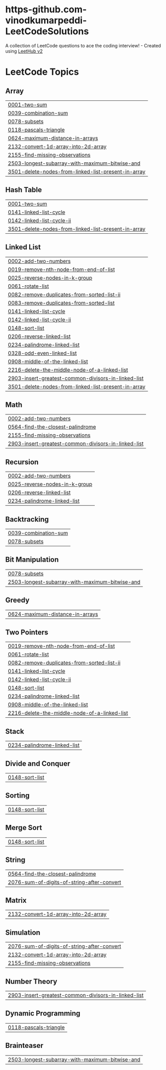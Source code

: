 # https-github.com-vinodkumarpeddi-LeetCodeSolutions
A collection of LeetCode questions to ace the coding interview! - Created using [LeetHub v2](https://github.com/arunbhardwaj/LeetHub-2.0)

<!---LeetCode Topics Start-->
# LeetCode Topics
## Array
|  |
| ------- |
| [0001-two-sum](https://github.com/vinodkumarpeddi/https-github.com-vinodkumarpeddi-LeetCodeSolutions/tree/master/0001-two-sum) |
| [0039-combination-sum](https://github.com/vinodkumarpeddi/https-github.com-vinodkumarpeddi-LeetCodeSolutions/tree/master/0039-combination-sum) |
| [0078-subsets](https://github.com/vinodkumarpeddi/https-github.com-vinodkumarpeddi-LeetCodeSolutions/tree/master/0078-subsets) |
| [0118-pascals-triangle](https://github.com/vinodkumarpeddi/https-github.com-vinodkumarpeddi-LeetCodeSolutions/tree/master/0118-pascals-triangle) |
| [0624-maximum-distance-in-arrays](https://github.com/vinodkumarpeddi/https-github.com-vinodkumarpeddi-LeetCodeSolutions/tree/master/0624-maximum-distance-in-arrays) |
| [2132-convert-1d-array-into-2d-array](https://github.com/vinodkumarpeddi/https-github.com-vinodkumarpeddi-LeetCodeSolutions/tree/master/2132-convert-1d-array-into-2d-array) |
| [2155-find-missing-observations](https://github.com/vinodkumarpeddi/https-github.com-vinodkumarpeddi-LeetCodeSolutions/tree/master/2155-find-missing-observations) |
| [2503-longest-subarray-with-maximum-bitwise-and](https://github.com/vinodkumarpeddi/https-github.com-vinodkumarpeddi-LeetCodeSolutions/tree/master/2503-longest-subarray-with-maximum-bitwise-and) |
| [3501-delete-nodes-from-linked-list-present-in-array](https://github.com/vinodkumarpeddi/https-github.com-vinodkumarpeddi-LeetCodeSolutions/tree/master/3501-delete-nodes-from-linked-list-present-in-array) |
## Hash Table
|  |
| ------- |
| [0001-two-sum](https://github.com/vinodkumarpeddi/https-github.com-vinodkumarpeddi-LeetCodeSolutions/tree/master/0001-two-sum) |
| [0141-linked-list-cycle](https://github.com/vinodkumarpeddi/https-github.com-vinodkumarpeddi-LeetCodeSolutions/tree/master/0141-linked-list-cycle) |
| [0142-linked-list-cycle-ii](https://github.com/vinodkumarpeddi/https-github.com-vinodkumarpeddi-LeetCodeSolutions/tree/master/0142-linked-list-cycle-ii) |
| [3501-delete-nodes-from-linked-list-present-in-array](https://github.com/vinodkumarpeddi/https-github.com-vinodkumarpeddi-LeetCodeSolutions/tree/master/3501-delete-nodes-from-linked-list-present-in-array) |
## Linked List
|  |
| ------- |
| [0002-add-two-numbers](https://github.com/vinodkumarpeddi/https-github.com-vinodkumarpeddi-LeetCodeSolutions/tree/master/0002-add-two-numbers) |
| [0019-remove-nth-node-from-end-of-list](https://github.com/vinodkumarpeddi/https-github.com-vinodkumarpeddi-LeetCodeSolutions/tree/master/0019-remove-nth-node-from-end-of-list) |
| [0025-reverse-nodes-in-k-group](https://github.com/vinodkumarpeddi/https-github.com-vinodkumarpeddi-LeetCodeSolutions/tree/master/0025-reverse-nodes-in-k-group) |
| [0061-rotate-list](https://github.com/vinodkumarpeddi/https-github.com-vinodkumarpeddi-LeetCodeSolutions/tree/master/0061-rotate-list) |
| [0082-remove-duplicates-from-sorted-list-ii](https://github.com/vinodkumarpeddi/https-github.com-vinodkumarpeddi-LeetCodeSolutions/tree/master/0082-remove-duplicates-from-sorted-list-ii) |
| [0083-remove-duplicates-from-sorted-list](https://github.com/vinodkumarpeddi/https-github.com-vinodkumarpeddi-LeetCodeSolutions/tree/master/0083-remove-duplicates-from-sorted-list) |
| [0141-linked-list-cycle](https://github.com/vinodkumarpeddi/https-github.com-vinodkumarpeddi-LeetCodeSolutions/tree/master/0141-linked-list-cycle) |
| [0142-linked-list-cycle-ii](https://github.com/vinodkumarpeddi/https-github.com-vinodkumarpeddi-LeetCodeSolutions/tree/master/0142-linked-list-cycle-ii) |
| [0148-sort-list](https://github.com/vinodkumarpeddi/https-github.com-vinodkumarpeddi-LeetCodeSolutions/tree/master/0148-sort-list) |
| [0206-reverse-linked-list](https://github.com/vinodkumarpeddi/https-github.com-vinodkumarpeddi-LeetCodeSolutions/tree/master/0206-reverse-linked-list) |
| [0234-palindrome-linked-list](https://github.com/vinodkumarpeddi/https-github.com-vinodkumarpeddi-LeetCodeSolutions/tree/master/0234-palindrome-linked-list) |
| [0328-odd-even-linked-list](https://github.com/vinodkumarpeddi/https-github.com-vinodkumarpeddi-LeetCodeSolutions/tree/master/0328-odd-even-linked-list) |
| [0908-middle-of-the-linked-list](https://github.com/vinodkumarpeddi/https-github.com-vinodkumarpeddi-LeetCodeSolutions/tree/master/0908-middle-of-the-linked-list) |
| [2216-delete-the-middle-node-of-a-linked-list](https://github.com/vinodkumarpeddi/https-github.com-vinodkumarpeddi-LeetCodeSolutions/tree/master/2216-delete-the-middle-node-of-a-linked-list) |
| [2903-insert-greatest-common-divisors-in-linked-list](https://github.com/vinodkumarpeddi/https-github.com-vinodkumarpeddi-LeetCodeSolutions/tree/master/2903-insert-greatest-common-divisors-in-linked-list) |
| [3501-delete-nodes-from-linked-list-present-in-array](https://github.com/vinodkumarpeddi/https-github.com-vinodkumarpeddi-LeetCodeSolutions/tree/master/3501-delete-nodes-from-linked-list-present-in-array) |
## Math
|  |
| ------- |
| [0002-add-two-numbers](https://github.com/vinodkumarpeddi/https-github.com-vinodkumarpeddi-LeetCodeSolutions/tree/master/0002-add-two-numbers) |
| [0564-find-the-closest-palindrome](https://github.com/vinodkumarpeddi/https-github.com-vinodkumarpeddi-LeetCodeSolutions/tree/master/0564-find-the-closest-palindrome) |
| [2155-find-missing-observations](https://github.com/vinodkumarpeddi/https-github.com-vinodkumarpeddi-LeetCodeSolutions/tree/master/2155-find-missing-observations) |
| [2903-insert-greatest-common-divisors-in-linked-list](https://github.com/vinodkumarpeddi/https-github.com-vinodkumarpeddi-LeetCodeSolutions/tree/master/2903-insert-greatest-common-divisors-in-linked-list) |
## Recursion
|  |
| ------- |
| [0002-add-two-numbers](https://github.com/vinodkumarpeddi/https-github.com-vinodkumarpeddi-LeetCodeSolutions/tree/master/0002-add-two-numbers) |
| [0025-reverse-nodes-in-k-group](https://github.com/vinodkumarpeddi/https-github.com-vinodkumarpeddi-LeetCodeSolutions/tree/master/0025-reverse-nodes-in-k-group) |
| [0206-reverse-linked-list](https://github.com/vinodkumarpeddi/https-github.com-vinodkumarpeddi-LeetCodeSolutions/tree/master/0206-reverse-linked-list) |
| [0234-palindrome-linked-list](https://github.com/vinodkumarpeddi/https-github.com-vinodkumarpeddi-LeetCodeSolutions/tree/master/0234-palindrome-linked-list) |
## Backtracking
|  |
| ------- |
| [0039-combination-sum](https://github.com/vinodkumarpeddi/https-github.com-vinodkumarpeddi-LeetCodeSolutions/tree/master/0039-combination-sum) |
| [0078-subsets](https://github.com/vinodkumarpeddi/https-github.com-vinodkumarpeddi-LeetCodeSolutions/tree/master/0078-subsets) |
## Bit Manipulation
|  |
| ------- |
| [0078-subsets](https://github.com/vinodkumarpeddi/https-github.com-vinodkumarpeddi-LeetCodeSolutions/tree/master/0078-subsets) |
| [2503-longest-subarray-with-maximum-bitwise-and](https://github.com/vinodkumarpeddi/https-github.com-vinodkumarpeddi-LeetCodeSolutions/tree/master/2503-longest-subarray-with-maximum-bitwise-and) |
## Greedy
|  |
| ------- |
| [0624-maximum-distance-in-arrays](https://github.com/vinodkumarpeddi/https-github.com-vinodkumarpeddi-LeetCodeSolutions/tree/master/0624-maximum-distance-in-arrays) |
## Two Pointers
|  |
| ------- |
| [0019-remove-nth-node-from-end-of-list](https://github.com/vinodkumarpeddi/https-github.com-vinodkumarpeddi-LeetCodeSolutions/tree/master/0019-remove-nth-node-from-end-of-list) |
| [0061-rotate-list](https://github.com/vinodkumarpeddi/https-github.com-vinodkumarpeddi-LeetCodeSolutions/tree/master/0061-rotate-list) |
| [0082-remove-duplicates-from-sorted-list-ii](https://github.com/vinodkumarpeddi/https-github.com-vinodkumarpeddi-LeetCodeSolutions/tree/master/0082-remove-duplicates-from-sorted-list-ii) |
| [0141-linked-list-cycle](https://github.com/vinodkumarpeddi/https-github.com-vinodkumarpeddi-LeetCodeSolutions/tree/master/0141-linked-list-cycle) |
| [0142-linked-list-cycle-ii](https://github.com/vinodkumarpeddi/https-github.com-vinodkumarpeddi-LeetCodeSolutions/tree/master/0142-linked-list-cycle-ii) |
| [0148-sort-list](https://github.com/vinodkumarpeddi/https-github.com-vinodkumarpeddi-LeetCodeSolutions/tree/master/0148-sort-list) |
| [0234-palindrome-linked-list](https://github.com/vinodkumarpeddi/https-github.com-vinodkumarpeddi-LeetCodeSolutions/tree/master/0234-palindrome-linked-list) |
| [0908-middle-of-the-linked-list](https://github.com/vinodkumarpeddi/https-github.com-vinodkumarpeddi-LeetCodeSolutions/tree/master/0908-middle-of-the-linked-list) |
| [2216-delete-the-middle-node-of-a-linked-list](https://github.com/vinodkumarpeddi/https-github.com-vinodkumarpeddi-LeetCodeSolutions/tree/master/2216-delete-the-middle-node-of-a-linked-list) |
## Stack
|  |
| ------- |
| [0234-palindrome-linked-list](https://github.com/vinodkumarpeddi/https-github.com-vinodkumarpeddi-LeetCodeSolutions/tree/master/0234-palindrome-linked-list) |
## Divide and Conquer
|  |
| ------- |
| [0148-sort-list](https://github.com/vinodkumarpeddi/https-github.com-vinodkumarpeddi-LeetCodeSolutions/tree/master/0148-sort-list) |
## Sorting
|  |
| ------- |
| [0148-sort-list](https://github.com/vinodkumarpeddi/https-github.com-vinodkumarpeddi-LeetCodeSolutions/tree/master/0148-sort-list) |
## Merge Sort
|  |
| ------- |
| [0148-sort-list](https://github.com/vinodkumarpeddi/https-github.com-vinodkumarpeddi-LeetCodeSolutions/tree/master/0148-sort-list) |
## String
|  |
| ------- |
| [0564-find-the-closest-palindrome](https://github.com/vinodkumarpeddi/https-github.com-vinodkumarpeddi-LeetCodeSolutions/tree/master/0564-find-the-closest-palindrome) |
| [2076-sum-of-digits-of-string-after-convert](https://github.com/vinodkumarpeddi/https-github.com-vinodkumarpeddi-LeetCodeSolutions/tree/master/2076-sum-of-digits-of-string-after-convert) |
## Matrix
|  |
| ------- |
| [2132-convert-1d-array-into-2d-array](https://github.com/vinodkumarpeddi/https-github.com-vinodkumarpeddi-LeetCodeSolutions/tree/master/2132-convert-1d-array-into-2d-array) |
## Simulation
|  |
| ------- |
| [2076-sum-of-digits-of-string-after-convert](https://github.com/vinodkumarpeddi/https-github.com-vinodkumarpeddi-LeetCodeSolutions/tree/master/2076-sum-of-digits-of-string-after-convert) |
| [2132-convert-1d-array-into-2d-array](https://github.com/vinodkumarpeddi/https-github.com-vinodkumarpeddi-LeetCodeSolutions/tree/master/2132-convert-1d-array-into-2d-array) |
| [2155-find-missing-observations](https://github.com/vinodkumarpeddi/https-github.com-vinodkumarpeddi-LeetCodeSolutions/tree/master/2155-find-missing-observations) |
## Number Theory
|  |
| ------- |
| [2903-insert-greatest-common-divisors-in-linked-list](https://github.com/vinodkumarpeddi/https-github.com-vinodkumarpeddi-LeetCodeSolutions/tree/master/2903-insert-greatest-common-divisors-in-linked-list) |
## Dynamic Programming
|  |
| ------- |
| [0118-pascals-triangle](https://github.com/vinodkumarpeddi/https-github.com-vinodkumarpeddi-LeetCodeSolutions/tree/master/0118-pascals-triangle) |
## Brainteaser
|  |
| ------- |
| [2503-longest-subarray-with-maximum-bitwise-and](https://github.com/vinodkumarpeddi/https-github.com-vinodkumarpeddi-LeetCodeSolutions/tree/master/2503-longest-subarray-with-maximum-bitwise-and) |
<!---LeetCode Topics End-->